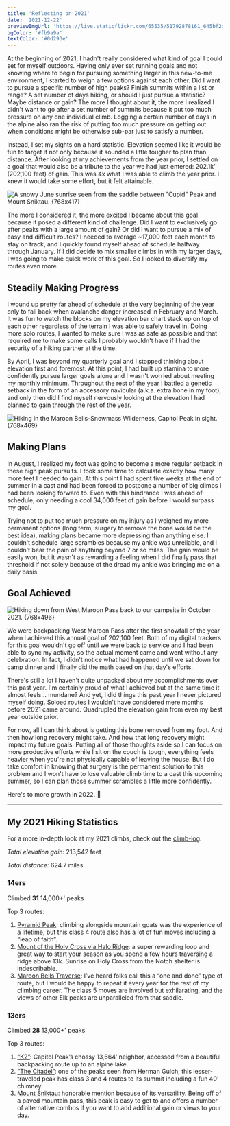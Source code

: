 ```yaml
---
title: 'Reflecting on 2021'
date: '2021-12-22'
previewImgUrl: 'https://live.staticflickr.com/65535/51792878161_645bf2d9db_b.jpg'
bgColor: '#fb9a9a'
textColor: '#0d293e'
---
```


At the beginning of 2021, I hadn't really considered what kind of goal I could set for myself outdoors. Having only ever set running goals and not knowing where to begin for pursuing something larger in this new-to-me environment, I started to weigh a few options against each other. Did I want to pursue a specific number of high peaks? Finish summits within a list or range? A set number of days hiking, or should I just pursue a statistic? Maybe distance or gain? The more I thought about it, the more I realized I didn't want to go after a set number of summits because it put too much pressure on any one individual climb. Logging a certain number of days in the alpine also ran the risk of putting too much pressure on getting out when conditions might be otherwise sub-par just to satisfy a number.

Instead, I set my sights on a hard statistic. Elevation seemed like it would be fun to target if not only because it sounded a little tougher to plan than distance. After looking at my achievements from the year prior, I settled on a goal that would also be a tribute to the year we had just entered: 202.1k’ (202,100 feet) of gain. This was 4x what I was able to climb the year prior. I knew it would take some effort, but it felt attainable.

![A snowy June sunrise seen from the saddle between "Cupid" Peak and Mount Sniktau. {768x417}](https://live.staticflickr.com/65535/51792878161_645bf2d9db_b.jpg)

The more I considered it, the more excited I became about this goal because it posed a different kind of challenge. Did I want to exclusively go after peaks with a large amount of gain? Or did I want to pursue a mix of easy and difficult routes? I needed to average ~17,000 feet each month to stay on track, and I quickly found myself ahead of schedule halfway through January. If I did decide to mix smaller climbs in with my larger days, I was going to make quick work of this goal. So I looked to diversify my routes even more.

## Steadily Making Progress

I wound up pretty far ahead of schedule at the very beginning of the year only to fall back when avalanche danger increased in February and March. It was fun to watch the blocks on my elevation bar chart stack up on top of each other regardless of the terrain I was able to safely travel in. Doing more solo routes, I wanted to make sure I was as safe as possible and that required me to make some calls I probably wouldn't have if I had the security of a hiking partner at the time.

By April, I was beyond my quarterly goal and I stopped thinking about elevation first and foremost. At this point, I had built up stamina to more confidently pursue larger goals alone and I wasn't worried about meeting my monthly minimum. Throughout the rest of the year I battled a genetic setback in the form of an accessory navicular (a.k.a. extra bone in my foot), and only then did I find myself nervously looking at the elevation I had planned to gain through the rest of the year.

![Hiking in the Maroon Bells-Snowmass Wilderness, Capitol Peak in sight. {768x469}](https://live.staticflickr.com/65535/51847144977_c42bf68c93_b.jpg)

## Making Plans

In August, I realized my foot was going to become a more regular setback in these high peak pursuits. I took some time to calculate exactly how many more feet I needed to gain. At this point I had spent five weeks at the end of summer in a cast and had been forced to postpone a number of big climbs I had been looking forward to. Even with this hindrance I was ahead of schedule, only needing a cool 34,000 feet of gain before I would surpass my goal.

Trying not to put too much pressure on my injury as I weighed my more permanent options (long term, surgery to remove the bone would be the best idea), making plans became more depressing than anything else. I couldn't schedule large scrambles because my ankle was unreliable, and I couldn't bear the pain of anything beyond 7 or so miles. The gain would be easily won, but it wasn't as rewarding a feeling when I did finally pass that threshold if not solely because of the dread my ankle was bringing me on a daily basis.

## Goal Achieved

![Hiking down from West Maroon Pass back to our campsite in October 2021. {768x496}](https://live.staticflickr.com/65535/51854650026_5e5b8a5850_b.jpg)

We were backpacking West Maroon Pass after the first snowfall of the year when I achieved this annual goal of 202,100 feet. Both of my digital trackers for this goal wouldn't go off until we were back to service and I had been able to sync my activity, so the actual moment came and went without any celebration. In fact, I didn't notice what had happened until we sat down for camp dinner and I finally did the math based on that day's efforts.

There's still a lot I haven't quite unpacked about my accomplishments over this past year. I'm certainly proud of what I achieved but at the same time it almost feels... mundane? And yet, I did things this past year I never pictured myself doing. Soloed routes I wouldn't have considered mere months before 2021 came around. Quadrupled the elevation gain from even my best year outside prior.

For now, all I can think about is getting this bone removed from my foot. And then how long recovery might take. And how that long recovery might impact my future goals. Putting all of those thoughts aside so I can focus on more productive efforts while I sit on the couch is tough, everything feels heavier when you're not physically capable of leaving the house. But I do take comfort in knowing that surgery is the permanent solution to this problem and I won't have to lose valuable climb time to a cast this upcoming summer, so I can plan those summer scrambles a little more confidently.

Here's to more growth in 2022. 🍻

---

## My 2021 Hiking Statistics

For a more in-depth look at my 2021 climbs, check out the [climb-log](https://kylies.photos/climb-log).

_Total elevation gain:_ 213,542 feet

_Total distance:_ 624.7 miles

### 14ers

Climbed **31** 14,000+' peaks

Top 3 routes:

1. [Pyramid Peak](https://kalestew.notion.site/Pyramid-Peak-924fb3288a654ed69d3d4fc1e084a8dd): climbing alongside mountain goats was the experience of a lifetime, but this class 4 route also has a lot of fun moves including a “leap of faith”.
2. [Mount of the Holy Cross via Halo Ridge](https://kalestew.notion.site/Mount-of-the-Holy-Cross-via-Halo-Ridge-d293c97a885a4721bf9c6eeb6b67d182): a super rewarding loop and great way to start your season as you spend a few hours traversing a ridge above 13k. Sunrise on Holy Cross from the Notch shelter is indescribable.
3. [Maroon Bells Traverse](https://kalestew.notion.site/Maroon-Bells-Traverse-3ee8a68ac1334e658e523c5bfd1821f2): I’ve heard folks call this a “one and done” type of route, but I would be happy to repeat it every year for the rest of my climbing career. The class 5 moves are involved but exhilarating, and the views of other Elk peaks are unparalleled from that saddle.

### 13ers

Climbed **28** 13,000+' peaks

Top 3 routes:

1. [“K2”](https://kalestew.notion.site/K2-Capitol-Peak-0a48efaa950749bb85ed60ed7f3f5760): Capitol Peak’s chossy 13,664’ neighbor, accessed from a beautiful backpacking route up to an alpine lake.
2. [”The Citadel”](https://kalestew.notion.site/The-Citadel-via-Herman-Gulch-92720531255f4d29ad0a7717634d55e3): one of the peaks seen from Herman Gulch, this lesser-traveled peak has class 3 and 4 routes to its summit including a fun 40’ chimney.
3. [Mount Sniktau](https://kalestew.notion.site/Mount-Sniktau-2fa7c780e25a4d2c8d888336768105f2): honorable mention because of its versatility. Being off of a paved mountain pass, this peak is easy to get to and offers a number of alternative combos if you want to add additional gain or views to your day.
